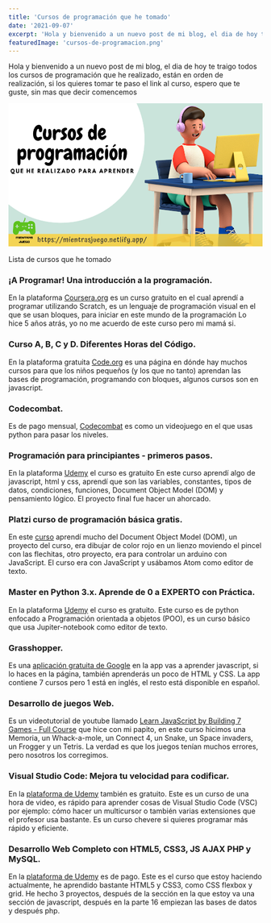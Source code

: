 ```yaml
---
title: 'Cursos de programación que he tomado'
date: '2021-09-07'
excerpt: 'Hola y bienvenido a un nuevo post de mi blog, el dia de hoy te traigo todos los cursos de programación que he realizado, están en orden de realización, si los quieres tomar te paso el link al curso, espero que te guste, sin mas que decir comencemos.'
featuredImage: 'cursos-de-programacion.png'
---
```


Hola y bienvenido a un nuevo post de mi blog, el dia de hoy te traigo todos los cursos de programación que he realizado, están en orden de realización, si los quieres tomar te paso el link al curso, espero que te guste, sin mas que decir comencemos

![Cursos de programación que he tomado](./cursos-de-programacion.png)

Lista de cursos que he tomado

### ¡A Programar!  Una introducción a la programación. 

En la plataforma [Coursera.org](https://www.coursera.org/learn/a-programar/) es un curso gratuito en el cual aprendí a programar utilizando Scratch, es un lenguaje de programación visual en el que se usan bloques, para iniciar en este mundo de la programación Lo hice 5 años atrás, yo no me acuerdo de este curso pero mi mamá si.

### Curso A, B, C y D. Diferentes Horas del Código. 

En la plataforma gratuita [Code.org](https://studio.code.org/) es una página en dónde hay muchos cursos para que los niños pequeños (y los que no tanto) aprendan las bases de programación, programando con bloques, algunos cursos son en javascript.

### Codecombat. 

Es de pago mensual, [Codecombat](https://codecombat.com/) es como un videojuego en el que usas python para pasar los niveles.

### Programación para principiantes - primeros pasos. 

En la plataforma [Udemy](https://www.udemy.com/course/programacion-para-principiantes) el curso es gratuito  En este curso aprendí algo de javascript, html y css, aprendí que son las variables, constantes, tipos de datos, condiciones, funciones, Document Object Model (DOM) y pensamiento lógico. El proyecto final fue hacer un ahorcado.

### Platzi curso de programación básica gratis.

En este [curso](https://platzi.com/clases/programacion-basica) aprendí mucho del Document Object Model (DOM), un proyecto del curso, era  dibujar de color rojo en un lienzo moviendo el pincel con las flechitas, otro proyecto, era para controlar un arduino con JavaScript. El curso era con JavaScript y usábamos Atom como editor de texto.

### Master en Python 3.x. Aprende de 0 a EXPERTO con Práctica.

En la plataforma [Udemy](https://www.udemy.com/course/aprende-el-lenguaje-de-programacion-python3-practicando/) el curso es gratuito. Este curso es de python enfocado a Programación orientada a objetos (POO), es un curso básico que usa Jupiter-notebook como editor de texto.

### Grasshopper. 

Es una [aplicación gratuita  de Google](https://grasshopper.app/) en la app vas a aprender javascript, si lo haces en la página, también aprenderás un poco de HTML y CSS. La app contiene 7 cursos pero 1 está en inglés, el resto está disponible en español.

### Desarrollo de juegos Web. 
Es un videotutorial de youtube llamado [Learn JavaScript by Building 7 Games - Full Course](https://www.youtube.com/watch?v=lhNdUVh3qCc)  que hice con mi papito, en este curso hicimos una Memoria, un Whack-a-mole,  un Connect 4, un Snake, un Space invaders, un Frogger y un Tetris. La verdad es que los juegos tenían muchos errores, pero nosotros los corregimos.

### Visual Studio Code: Mejora tu velocidad para codificar. 
En la [plataforma de Udemy](https://www.udemy.com/course/vscode-mejora-tu-velocidad-para-codificar) también es gratuito. Este es un curso de una hora de video, es rápido para aprender cosas de Visual Studio Code (VSC) por ejemplo: cómo hacer un multicursor o también varias extensiones que el profesor usa bastante. Es un curso chevere si quieres programar más rápido y eficiente.

### Desarrollo Web Completo con HTML5, CSS3, JS AJAX PHP y MySQL.
En la [plataforma de Udemy](https://www.udemy.com/course/desarrollo-web-completo-con-html5-css3-js-php-y-mysql) es de pago. Este es el curso que estoy haciendo actualmente, he aprendido bastante HTML5 y CSS3, como CSS flexbox y grid. He hecho 3 proyectos, después de la sección en la que estoy va una sección de javascript, después en la parte 16 empiezan las bases de datos y después php. 